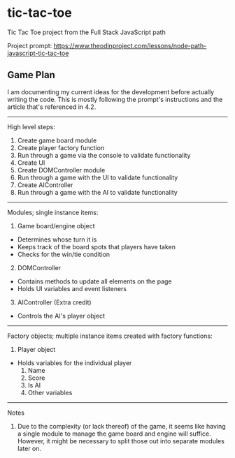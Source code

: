 # tic-tac-toe
Tic Tac Toe project from the Full Stack JavaScript path

Project prompt: https://www.theodinproject.com/lessons/node-path-javascript-tic-tac-toe

## Game Plan

I am documenting my current ideas for the development before actually writing the code. This is mostly following the prompt's instructions and the article that's referenced in 4.2.

---

High level steps:
1. Create game board module
2. Create player factory function
3. Run through a game via the console to validate functionality
4. Create UI
5. Create DOMController module
6. Run through a game with the UI to validate functionality
7. Create AIController
8. Run through a game with the AI to validate functionality

---

Modules; single instance items:
1. Game board/engine object
  * Determines whose turn it is
  * Keeps track of the board spots that players have taken
  * Checks for the win/tie condition
2. DOMController
  * Contains methods to update all elements on the page
  * Holds UI variables and event listeners
3. AIController (Extra credit)
  * Controls the AI's player object

---

Factory objects; multiple instance items created with factory functions:
1. Player object
  * Holds variables for the individual player
    1. Name
    2. Score
    3. Is AI
    4. Other variables

---

Notes
1. Due to the complexity (or lack thereof) of the game, it seems like having a single module to manage the game board and engine will suffice. However, it might be necessary to split those out into separate modules later on.
